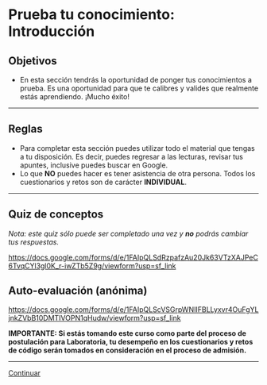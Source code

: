 # Prueba tu conocimiento: Introducción

## Objetivos

- En esta sección tendrás la oportunidad de ponger tus conocimientos a prueba.
Es una oportunidad para que te calibres y valides que realmente estás
aprendiendo. ¡Mucho éxito!

***

## Reglas

- Para completar esta sección puedes utilizar todo el material que tengas a tu
disposición. Es decir, puedes regresar a las lecturas, revisar tus apuntes,
inclusive puedes buscar en Google.
- Lo que **NO** puedes hacer es tener asistencia de otra persona. Todos los
cuestionarios y retos son de carácter **INDIVIDUAL**.

***

## Quiz de conceptos

_Nota: este quiz sólo puede ser completado una vez y **no** podrás cambiar tus respuestas._

https://docs.google.com/forms/d/e/1FAIpQLSdRzpafzAu20Jk63VTzXAJPeC6TvqCYl3gl0K_r-iwZTb5Z9g/viewform?usp=sf_link

## Auto-evaluación (anónima)

https://docs.google.com/forms/d/e/1FAIpQLScVSGrpWNIIFBLLyxvr4OuFgYLjnkZVbB10DMTIVOPN1qHudw/viewform?usp=sf_link

**IMPORTANTE: Si estás tomando este curso como parte del proceso de
postulación para Laboratoria, tu desempeño en los cuestionarios y retos de
código serán tomados en consideración en el proceso de admisión.**

***

[Continuar](../02-variables-and-data-types/01-values-data-types-and-operators.md)
